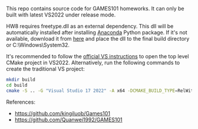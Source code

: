 This repo contains source code for GAMES101 homeworks. It can only be built with latest VS2022 under release mode.

HW8 requires freetype.dll as an external dependency. This dll will be automatically installed after installing [Anaconda](https://www.anaconda.com/) Python package. If it's not
available, download it from [here](https://github.com/ubawurinna/freetype-windows-binaries) and place the dll to the final build directory or C:\Windows\System32.

It's recommended to follow the [official VS instructions](https://docs.microsoft.com/en-us/cpp/build/cmake-projects-in-visual-studio) to open the top level CMake project in VS2022.
Alternatively, run the following commands to create the traditional VS project:
```sh
mkdir build
cd build
cmake -S .. -G "Visual Studio 17 2022" -A x64 -DCMAKE_BUILD_TYPE=RelWithDebInfo
```

References:

* https://github.com/kingiluob/Games101
* https://github.com/Quanwei1992/GAMES101